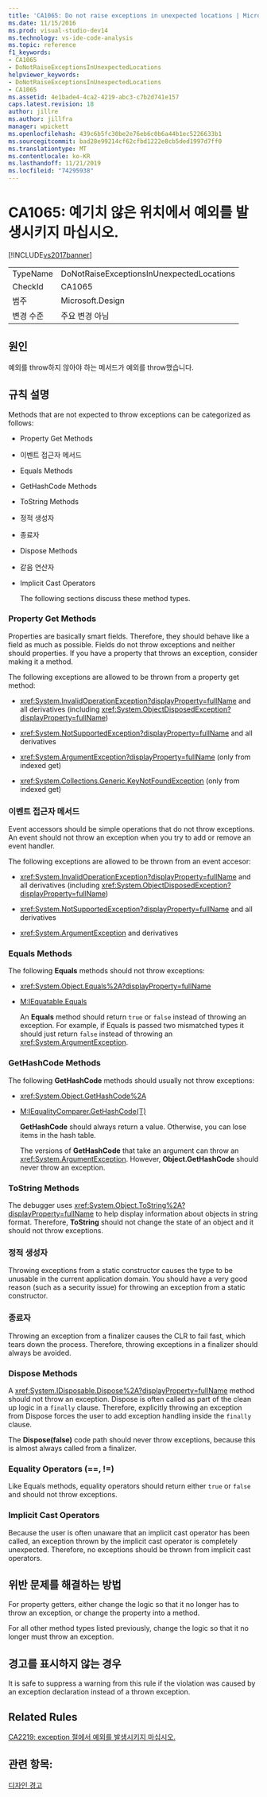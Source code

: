 ```yaml
---
title: 'CA1065: Do not raise exceptions in unexpected locations | Microsoft Docs'
ms.date: 11/15/2016
ms.prod: visual-studio-dev14
ms.technology: vs-ide-code-analysis
ms.topic: reference
f1_keywords:
- CA1065
- DoNotRaiseExceptionsInUnexpectedLocations
helpviewer_keywords:
- DoNotRaiseExceptionsInUnexpectedLocations
- CA1065
ms.assetid: 4e1bade4-4ca2-4219-abc3-c7b2d741e157
caps.latest.revision: 18
author: jillre
ms.author: jillfra
manager: wpickett
ms.openlocfilehash: 439c6b5fc30be2e76eb6c0b6a44b1ec5226633b1
ms.sourcegitcommit: bad28e99214cf62cfbd1222e8cb5ded1997d7ff0
ms.translationtype: MT
ms.contentlocale: ko-KR
ms.lasthandoff: 11/21/2019
ms.locfileid: "74295938"
---
```

# <a name="ca1065-do-not-raise-exceptions-in-unexpected-locations"></a>CA1065: 예기치 않은 위치에서 예외를 발생시키지 마십시오.
[!INCLUDE[vs2017banner](../includes/vs2017banner.md)]

|||
|-|-|
|TypeName|DoNotRaiseExceptionsInUnexpectedLocations|
|CheckId|CA1065|
|범주|Microsoft.Design|
|변경 수준|주요 변경 아님|

## <a name="cause"></a>원인
 예외를 throw하지 않아야 하는 메서드가 예외를 throw했습니다.

## <a name="rule-description"></a>규칙 설명
 Methods that are not expected to throw exceptions can be categorized as follows:

- Property Get Methods

- 이벤트 접근자 메서드

- Equals Methods

- GetHashCode Methods

- ToString Methods

- 정적 생성자

- 종료자

- Dispose Methods

- 같음 연산자

- Implicit Cast Operators

  The following sections discuss these method types.

### <a name="property-get-methods"></a>Property Get Methods
 Properties are basically smart fields. Therefore, they should behave like a field as much as possible. Fields do not throw exceptions and neither should properties. If you have a property that throws an exception, consider making it a method.

 The following exceptions are allowed to be thrown from a property get method:

- <xref:System.InvalidOperationException?displayProperty=fullName> and all derivatives (including <xref:System.ObjectDisposedException?displayProperty=fullName>)

- <xref:System.NotSupportedException?displayProperty=fullName> and all derivatives

- <xref:System.ArgumentException?displayProperty=fullName> (only from indexed get)

- <xref:System.Collections.Generic.KeyNotFoundException> (only from indexed get)

### <a name="event-accessor-methods"></a>이벤트 접근자 메서드
 Event accessors should be simple operations that do not throw exceptions. An event should not throw an exception when you try to add or remove an event handler.

 The following exceptions are allowed to be thrown from an event accesor:

- <xref:System.InvalidOperationException?displayProperty=fullName> and all derivatives (including <xref:System.ObjectDisposedException?displayProperty=fullName>)

- <xref:System.NotSupportedException?displayProperty=fullName> and all derivatives

- <xref:System.ArgumentException> and derivatives

### <a name="equals-methods"></a>Equals Methods
 The following **Equals** methods should not throw exceptions:

- <xref:System.Object.Equals%2A?displayProperty=fullName>

- [M:IEquatable.Equals](https://go.microsoft.com/fwlink/?LinkId=113472)

  An **Equals** method should return `true` or `false` instead of throwing an exception. For example, if Equals is passed two mismatched types it should just return `false` instead of throwing an <xref:System.ArgumentException>.

### <a name="gethashcode-methods"></a>GetHashCode Methods
 The following **GetHashCode** methods should usually not throw exceptions:

- <xref:System.Object.GetHashCode%2A>

- [M:IEqualityComparer.GetHashCode(T)](https://go.microsoft.com/fwlink/?LinkId=113477)

  **GetHashCode** should always return a value. Otherwise, you can lose items in the hash table.

  The versions of **GetHashCode** that take an argument can throw an <xref:System.ArgumentException>. However, **Object.GetHashCode** should never throw an exception.

### <a name="tostring-methods"></a>ToString Methods
 The debugger uses <xref:System.Object.ToString%2A?displayProperty=fullName> to help display information about objects in string format. Therefore, **ToString** should not change the state of an object and it should not throw exceptions.

### <a name="static-constructors"></a>정적 생성자
 Throwing exceptions from a static constructor causes the type to be unusable in the current application domain. You should have a very good reason (such as a security issue) for throwing an exception from a static constructor.

### <a name="finalizers"></a>종료자
 Throwing an exception from a finalizer causes the CLR to fail fast, which tears down the process. Therefore, throwing exceptions in a finalizer should always be avoided.

### <a name="dispose-methods"></a>Dispose Methods
 A <xref:System.IDisposable.Dispose%2A?displayProperty=fullName> method should not throw an exception. Dispose is often called as part of the clean up logic in a `finally` clause. Therefore, explicitly throwing an exception from Dispose forces the user to add exception handling inside the `finally` clause.

 The **Dispose(false)** code path should never throw exceptions, because this is almost always called from a finalizer.

### <a name="equality-operators--"></a>Equality Operators (==, !=)
 Like Equals methods, equality operators should return either `true` or `false` and should not throw exceptions.

### <a name="implicit-cast-operators"></a>Implicit Cast Operators
 Because the user is often unaware that an implicit cast operator has been called, an exception thrown by the implicit cast operator is completely unexpected. Therefore, no exceptions should be thrown from implicit cast operators.

## <a name="how-to-fix-violations"></a>위반 문제를 해결하는 방법
 For property getters, either change the logic so that it no longer has to throw an exception, or change the property into a method.

 For all other method types listed previously, change the logic so that it no longer must throw an exception.

## <a name="when-to-suppress-warnings"></a>경고를 표시하지 않는 경우
 It is safe to suppress a warning from this rule if the violation was caused by an exception declaration instead of a thrown exception.

## <a name="related-rules"></a>Related Rules
 [CA2219: exception 절에서 예외를 발생시키지 마십시오.](../code-quality/ca2219-do-not-raise-exceptions-in-exception-clauses.md)

## <a name="see-also"></a>관련 항목:
 [디자인 경고](../code-quality/design-warnings.md)
